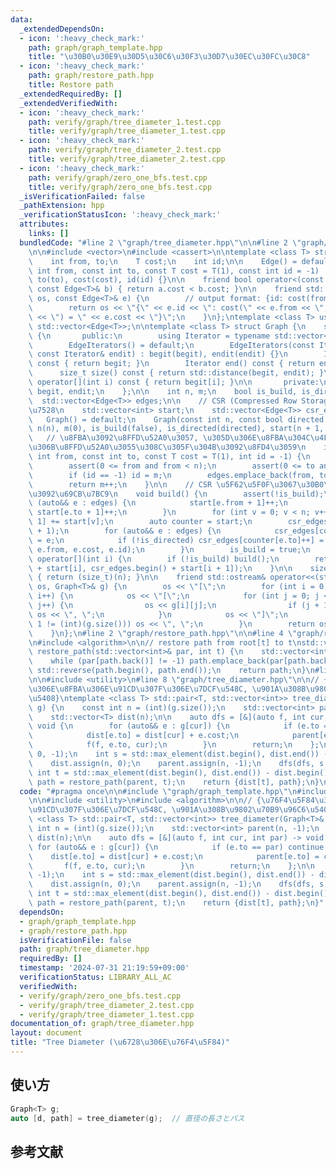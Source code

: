 ```yaml
---
data:
  _extendedDependsOn:
  - icon: ':heavy_check_mark:'
    path: graph/graph_template.hpp
    title: "\u30B0\u30E9\u30D5\u30C6\u30F3\u30D7\u30EC\u30FC\u30C8"
  - icon: ':heavy_check_mark:'
    path: graph/restore_path.hpp
    title: Restore path
  _extendedRequiredBy: []
  _extendedVerifiedWith:
  - icon: ':heavy_check_mark:'
    path: verify/graph/tree_diameter_1.test.cpp
    title: verify/graph/tree_diameter_1.test.cpp
  - icon: ':heavy_check_mark:'
    path: verify/graph/tree_diameter_2.test.cpp
    title: verify/graph/tree_diameter_2.test.cpp
  - icon: ':heavy_check_mark:'
    path: verify/graph/zero_one_bfs.test.cpp
    title: verify/graph/zero_one_bfs.test.cpp
  _isVerificationFailed: false
  _pathExtension: hpp
  _verificationStatusIcon: ':heavy_check_mark:'
  attributes:
    links: []
  bundledCode: "#line 2 \"graph/tree_diameter.hpp\"\n\n#line 2 \"graph/graph_template.hpp\"\
    \n\n#include <vector>\n#include <cassert>\n\ntemplate <class T> struct Edge {\n\
    \    int from, to;\n    T cost;\n    int id;\n\n    Edge() = default;\n    Edge(const\
    \ int from, const int to, const T cost = T(1), const int id = -1) : from(from),\
    \ to(to), cost(cost), id(id) {}\n\n    friend bool operator<(const Edge<T>& a,\
    \ const Edge<T>& b) { return a.cost < b.cost; }\n\n    friend std::ostream& operator<<(std::ostream&\
    \ os, const Edge<T>& e) {\n        // output format: {id: cost(from, to) = cost}\n\
    \        return os << \"{\" << e.id << \": cost(\" << e.from << \", \" << e.to\
    \ << \") = \" << e.cost << \"}\";\n    }\n};\ntemplate <class T> using Edges =\
    \ std::vector<Edge<T>>;\n\ntemplate <class T> struct Graph {\n    struct EdgeIterators\
    \ {\n       public:\n        using Iterator = typename std::vector<Edge<T>>::iterator;\n\
    \        EdgeIterators() = default;\n        EdgeIterators(const Iterator& begit,\
    \ const Iterator& endit) : begit(begit), endit(endit) {}\n        Iterator begin()\
    \ const { return begit; }\n        Iterator end() const { return endit; }\n  \
    \      size_t size() const { return std::distance(begit, endit); }\n        Edge<T>&\
    \ operator[](int i) const { return begit[i]; }\n\n       private:\n        Iterator\
    \ begit, endit;\n    };\n\n    int n, m;\n    bool is_build, is_directed;\n  \
    \  std::vector<Edge<T>> edges;\n\n    // CSR (Compressed Row Storage) \u5F62\u5F0F\
    \u7528\n    std::vector<int> start;\n    std::vector<Edge<T>> csr_edges;\n\n \
    \   Graph() = default;\n    Graph(const int n, const bool directed = false) :\
    \ n(n), m(0), is_build(false), is_directed(directed), start(n + 1, 0) {}\n\n \
    \   // \u8FBA\u3092\u8FFD\u52A0\u3057, \u305D\u306E\u8FBA\u304C\u4F55\u756A\u76EE\
    \u306B\u8FFD\u52A0\u3055\u308C\u305F\u304B\u3092\u8FD4\u3059\n    int add_edge(const\
    \ int from, const int to, const T cost = T(1), int id = -1) {\n        assert(!is_build);\n\
    \        assert(0 <= from and from < n);\n        assert(0 <= to and to < n);\n\
    \        if (id == -1) id = m;\n        edges.emplace_back(from, to, cost, id);\n\
    \        return m++;\n    }\n\n    // CSR \u5F62\u5F0F\u3067\u30B0\u30E9\u30D5\
    \u3092\u69CB\u7BC9\n    void build() {\n        assert(!is_build);\n        for\
    \ (auto&& e : edges) {\n            start[e.from + 1]++;\n            if (!is_directed)\
    \ start[e.to + 1]++;\n        }\n        for (int v = 0; v < n; v++) start[v +\
    \ 1] += start[v];\n        auto counter = start;\n        csr_edges.resize(start.back()\
    \ + 1);\n        for (auto&& e : edges) {\n            csr_edges[counter[e.from]++]\
    \ = e;\n            if (!is_directed) csr_edges[counter[e.to]++] = Edge(e.to,\
    \ e.from, e.cost, e.id);\n        }\n        is_build = true;\n    }\n\n    EdgeIterators\
    \ operator[](int i) {\n        if (!is_build) build();\n        return EdgeIterators(csr_edges.begin()\
    \ + start[i], csr_edges.begin() + start[i + 1]);\n    }\n\n    size_t size() const\
    \ { return (size_t)(n); }\n\n    friend std::ostream& operator<<(std::ostream&\
    \ os, Graph<T>& g) {\n        os << \"[\";\n        for (int i = 0; i < (int)(g.size());\
    \ i++) {\n            os << \"[\";\n            for (int j = 0; j < (int)(g[i].size());\
    \ j++) {\n                os << g[i][j];\n                if (j + 1 != (int)(g[i].size()))\
    \ os << \", \";\n            }\n            os << \"]\";\n            if (i +\
    \ 1 != (int)(g.size())) os << \", \";\n        }\n        return os << \"]\";\n\
    \    }\n};\n#line 2 \"graph/restore_path.hpp\"\n\n#line 4 \"graph/restore_path.hpp\"\
    \n#include <algorithm>\n\n// restore path from root[t] to t\nstd::vector<int>\
    \ restore_path(std::vector<int>& par, int t) {\n    std::vector<int> path = {t};\n\
    \    while (par[path.back()] != -1) path.emplace_back(par[path.back()]);\n   \
    \ std::reverse(path.begin(), path.end());\n    return path;\n}\n#line 5 \"graph/tree_diameter.hpp\"\
    \n\n#include <utility>\n#line 8 \"graph/tree_diameter.hpp\"\n\n// {\u76F4\u5F84\
    \u306E\u8FBA\u306E\u91CD\u307F\u306E\u7DCF\u548C, \u901A\u308B\u9802\u70B9\u96C6\
    \u5408}\ntemplate <class T> std::pair<T, std::vector<int>> tree_diameter(Graph<T>&\
    \ g) {\n    const int n = (int)(g.size());\n    std::vector<int> parent(n, -1);\n\
    \    std::vector<T> dist(n);\n\n    auto dfs = [&](auto f, int cur, int par) ->\
    \ void {\n        for (auto&& e : g[cur]) {\n            if (e.to == par) continue;\n\
    \            dist[e.to] = dist[cur] + e.cost;\n            parent[e.to] = cur;\n\
    \            f(f, e.to, cur);\n        }\n        return;\n    };\n\n    dfs(dfs,\
    \ 0, -1);\n    int s = std::max_element(dist.begin(), dist.end()) - dist.begin();\n\
    \    dist.assign(n, 0);\n    parent.assign(n, -1);\n    dfs(dfs, s, -1);\n   \
    \ int t = std::max_element(dist.begin(), dist.end()) - dist.begin();\n    auto\
    \ path = restore_path(parent, t);\n    return {dist[t], path};\n}\n"
  code: "#pragma once\n\n#include \"graph/graph_template.hpp\"\n#include \"graph/restore_path.hpp\"\
    \n\n#include <utility>\n#include <algorithm>\n\n// {\u76F4\u5F84\u306E\u8FBA\u306E\
    \u91CD\u307F\u306E\u7DCF\u548C, \u901A\u308B\u9802\u70B9\u96C6\u5408}\ntemplate\
    \ <class T> std::pair<T, std::vector<int>> tree_diameter(Graph<T>& g) {\n    const\
    \ int n = (int)(g.size());\n    std::vector<int> parent(n, -1);\n    std::vector<T>\
    \ dist(n);\n\n    auto dfs = [&](auto f, int cur, int par) -> void {\n       \
    \ for (auto&& e : g[cur]) {\n            if (e.to == par) continue;\n        \
    \    dist[e.to] = dist[cur] + e.cost;\n            parent[e.to] = cur;\n     \
    \       f(f, e.to, cur);\n        }\n        return;\n    };\n\n    dfs(dfs, 0,\
    \ -1);\n    int s = std::max_element(dist.begin(), dist.end()) - dist.begin();\n\
    \    dist.assign(n, 0);\n    parent.assign(n, -1);\n    dfs(dfs, s, -1);\n   \
    \ int t = std::max_element(dist.begin(), dist.end()) - dist.begin();\n    auto\
    \ path = restore_path(parent, t);\n    return {dist[t], path};\n}"
  dependsOn:
  - graph/graph_template.hpp
  - graph/restore_path.hpp
  isVerificationFile: false
  path: graph/tree_diameter.hpp
  requiredBy: []
  timestamp: '2024-07-31 21:19:59+09:00'
  verificationStatus: LIBRARY_ALL_AC
  verifiedWith:
  - verify/graph/zero_one_bfs.test.cpp
  - verify/graph/tree_diameter_2.test.cpp
  - verify/graph/tree_diameter_1.test.cpp
documentation_of: graph/tree_diameter.hpp
layout: document
title: "Tree Diameter (\u6728\u306E\u76F4\u5F84)"
---
```


## 使い方

```cpp
Graph<T> g;
auto [d, path] = tree_diameter(g);  // 直径の長さとパス
```

## 参考文献
